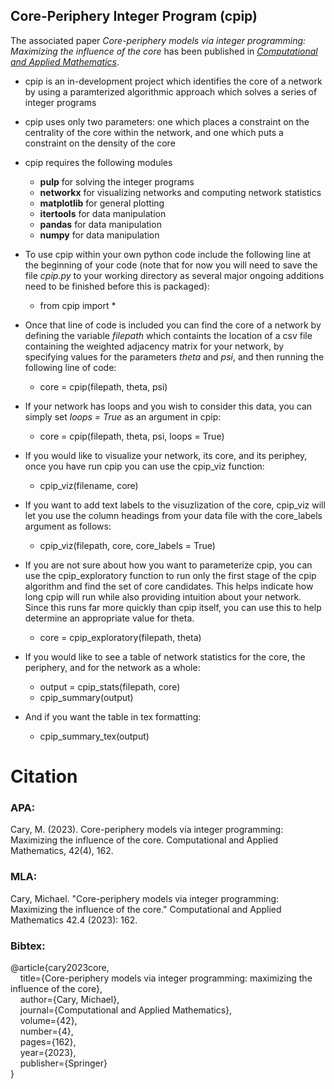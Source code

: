 ## Core-Periphery Integer Program (cpip)

The associated paper *Core-periphery models via integer programming: Maximizing the influence of the core* has been published in [*Computational and Applied Mathematics*](https://link.springer.com/article/10.1007/s40314-023-02299-6).

* cpip is an in-development project which identifies the core of a network by using a paramterized algorithmic approach which solves a series of integer programs

* cpip uses only two parameters: one which places a constraint on the centrality of the core within the network, and one which puts a constraint on the density of the core

* cpip requires the following modules
    * **pulp** for solving the integer programs
    * **networkx** for visualizing networks and computing network statistics
    * **matplotlib** for general plotting
    * **itertools** for data manipulation
    * **pandas** for data manipulation
    * **numpy** for data manipulation

* To use cpip within your own python code include the following line at the beginning of your code (note that for now you will need to save the file *cpip.py* to your working directory as several major ongoing additions need to be finished before this is packaged):
   * from cpip import *

* Once that line of code is included you can find the core of a network by defining the variable *filepath* which containts the location of a csv file containing the weighted adjacency matrix for your network, by specifying values for the parameters *theta* and *psi*, and then running the following line of code:
   * core = cpip(filepath, theta, psi)

* If your network has loops and you wish to consider this data, you can simply set *loops = True* as an argument in cpip:
   * core = cpip(filepath, theta, psi, loops = True)
 
* If you would like to visualize your network, its core, and its periphey, once you have run cpip you can use the cpip_viz function:
   * cpip_viz(filename, core)

* If you want to add text labels to the visuzlization of the core, cpip_viz will let you use the column headings from your data file with the core_labels argument as follows:
   * cpip_viz(filepath, core, core_labels = True)

* If you are not sure about how you want to parameterize cpip, you can use the cpip_exploratory function to run only the first stage of the cpip algorithm and find the set of core candidates. This helps indicate how long cpip will run while also providing intuition about your network. Since this runs far more quickly than cpip itself, you can use this to help determine an appropriate value for theta.
   * core = cpip_exploratory(filepath, theta)

* If you would like to see a table of network statistics for the core, the periphery, and for the network as a whole:
   * output = cpip_stats(filepath, core)
   * cpip_summary(output)

* And if you want the table in tex formatting:
   * cpip_summary_tex(output)

<!-- * A paper introducing the method used in cpip along with the included examples is currently undergoing peer review at *Social Networks*. -->

<!-- solves an initial linear program (display below) -->

<!-- loops through (show loop) -->

<!-- reference to pulp? -->

# Citation

### APA:

Cary, M. (2023). Core-periphery models via integer programming: Maximizing the influence of the core. Computational and Applied Mathematics, 42(4), 162.

### MLA:

Cary, Michael. "Core-periphery models via integer programming: Maximizing the influence of the core." Computational and Applied Mathematics 42.4 (2023): 162.

### Bibtex:

@article{cary2023core,\
&nbsp;&nbsp;&nbsp;&nbsp;title={Core-periphery models via integer programming: maximizing the influence of the core},\
&nbsp;&nbsp;&nbsp;&nbsp;author={Cary, Michael},\
&nbsp;&nbsp;&nbsp;&nbsp;journal={Computational and Applied Mathematics},\
&nbsp;&nbsp;&nbsp;&nbsp;volume={42},\
&nbsp;&nbsp;&nbsp;&nbsp;number={4},\
&nbsp;&nbsp;&nbsp;&nbsp;pages={162},\
&nbsp;&nbsp;&nbsp;&nbsp;year={2023},\
&nbsp;&nbsp;&nbsp;&nbsp;publisher={Springer}\
}

